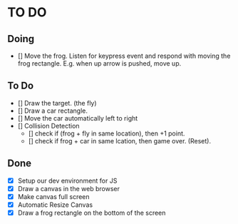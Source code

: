 # TO DO

## Doing

- [] Move the frog. Listen for keypress event and respond with moving the frog rectangle. E.g. when up arrow is pushed, move up.

## To Do

- [] Draw the target. (the fly)
- [] Draw a car rectangle.
- [] Move the car automatically left to right
- [] Collision Detection
  - [] check if (frog + fly in same location), then +1 point.
  - [] check if frog + car in same lcation, then game over. (Reset).

## Done

- [x] Setup our dev environment for JS
- [x] Draw a canvas in the web browser
- [x] Make canvas full screen
- [x] Automatic Resize Canvas
- [x] Draw a frog rectangle on the bottom of the screen
